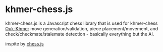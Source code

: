 # khmer-chess.js

khmer-chess.js is a Javascript chess library that is used for khmer-chess [Ouk-Khmer](https://en.wikipedia.org/wiki/Ouk-Khmer_(Hill%27s_version)) move generation/validation, piece placement/movement, and check/checkmate/stalemate detection - basically everything but the AI.


inspite by [chess.js](https://github.com/jhlywa/chess.js)
